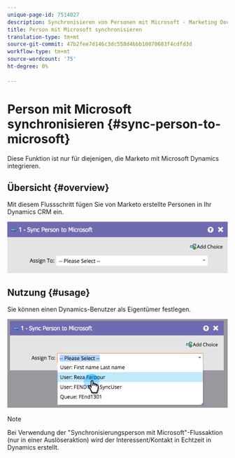 ```yaml
---
unique-page-id: 7514027
description: Synchronisieren von Personen mit Microsoft - Marketing Docs - Produktdokumentation
title: Person mit Microsoft synchronisieren
translation-type: tm+mt
source-git-commit: 47b2fee7d146c3dc558d4bbb10070683f4cdfd3d
workflow-type: tm+mt
source-wordcount: '75'
ht-degree: 0%

---
```



# Person mit Microsoft synchronisieren {#sync-person-to-microsoft}

Diese Funktion ist nur für diejenigen, die Marketo mit Microsoft Dynamics integrieren.

## Übersicht {#overview}

Mit diesem Flussschritt fügen Sie von Marketo erstellte Personen in Ihr Dynamics CRM ein.

![](assets/one.png)

## Nutzung {#usage}

Sie können einen Dynamics-Benutzer als Eigentümer festlegen.

![](assets/two.png)

>[!NOTE]
>
>Bei Verwendung der &quot;Synchronisierungsperson mit Microsoft&quot;-Flussaktion (nur in einer Auslöseraktion) wird der Interessent/Kontakt in Echtzeit in Dynamics erstellt.

